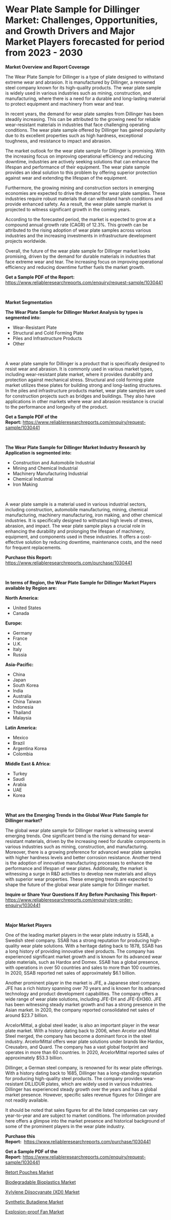 <p><h1>Wear Plate Sample for Dillinger Market: Challenges, Opportunities, and Growth Drivers and Major Market Players forecasted for period from 2023 - 2030</h1></p><p><strong>Market Overview and Report Coverage</strong></p>
<p><p>The Wear Plate Sample for Dillinger is a type of plate designed to withstand extreme wear and abrasion. It is manufactured by Dillinger, a renowned steel company known for its high-quality products. The wear plate sample is widely used in various industries such as mining, construction, and manufacturing, where there is a need for a durable and long-lasting material to protect equipment and machinery from wear and tear.</p><p>In recent years, the demand for wear plate samples from Dillinger has been steadily increasing. This can be attributed to the growing need for reliable wear-resistant materials in industries that face challenging operating conditions. The wear plate sample offered by Dillinger has gained popularity due to its excellent properties such as high hardness, exceptional toughness, and resistance to impact and abrasion.</p><p>The market outlook for the wear plate sample for Dillinger is promising. With the increasing focus on improving operational efficiency and reducing downtime, industries are actively seeking solutions that can enhance the lifespan and performance of their equipment. The wear plate sample provides an ideal solution to this problem by offering superior protection against wear and extending the lifespan of the equipment.</p><p>Furthermore, the growing mining and construction sectors in emerging economies are expected to drive the demand for wear plate samples. These industries require robust materials that can withstand harsh conditions and provide enhanced safety. As a result, the wear plate sample market is projected to witness significant growth in the coming years.</p><p>According to the forecasted period, the market is expected to grow at a compound annual growth rate (CAGR) of 12.3%. This growth can be attributed to the rising adoption of wear plate samples across various industries and the increasing investments in infrastructure development projects worldwide.</p><p>Overall, the future of the wear plate sample for Dillinger market looks promising, driven by the demand for durable materials in industries that face extreme wear and tear. The increasing focus on improving operational efficiency and reducing downtime further fuels the market growth.</p></p>
<p><strong>Get a Sample PDF of the Report:</strong> <a href="https://www.reliableresearchreports.com/enquiry/request-sample/1030441">https://www.reliableresearchreports.com/enquiry/request-sample/1030441</a></p>
<p>&nbsp;</p>
<p><strong>Market Segmentation</strong></p>
<p><strong>The Wear Plate Sample for Dillinger Market Analysis by types is segmented into:</strong></p>
<p><ul><li>Wear-Resistant Plate</li><li>Structural and Cold Forming Plate</li><li>Piles and Infrastructure Products</li><li>Other</li></ul></p>
<p>&nbsp;</p>
<p><p>A wear plate sample for Dillinger is a product that is specifically designed to resist wear and abrasion. It is commonly used in various market types, including wear-resistant plate market, where it provides durability and protection against mechanical stress. Structural and cold forming plate market utilizes these plates for building strong and long-lasting structures. In the piles and infrastructure products market, wear plate samples are used for construction projects such as bridges and buildings. They also have applications in other markets where wear and abrasion resistance is crucial to the performance and longevity of the product.</p></p>
<p><strong>Get a Sample PDF of the Report:</strong>&nbsp;<a href="https://www.reliableresearchreports.com/enquiry/request-sample/1030441">https://www.reliableresearchreports.com/enquiry/request-sample/1030441</a></p>
<p>&nbsp;</p>
<p><strong>The Wear Plate Sample for Dillinger Market Industry Research by Application is segmented into:</strong></p>
<p><ul><li>Construction and Automobile Industrial</li><li>Mining and Chemical Industrial</li><li>Machinery Manufacturing Industrial</li><li>Chemical Industrial</li><li>Iron Making</li></ul></p>
<p>&nbsp;</p>
<p><p>A wear plate sample is a material used in various industrial sectors, including construction, automobile manufacturing, mining, chemical manufacturing, machinery manufacturing, iron making, and other chemical industries. It is specifically designed to withstand high levels of stress, abrasion, and impact. The wear plate sample plays a crucial role in enhancing the durability and prolonging the lifespan of machinery, equipment, and components used in these industries. It offers a cost-effective solution by reducing downtime, maintenance costs, and the need for frequent replacements.</p></p>
<p><strong>Purchase this Report:</strong>&nbsp; <a href="https://www.reliableresearchreports.com/purchase/1030441">https://www.reliableresearchreports.com/purchase/1030441</a></p>
<p>&nbsp;</p>
<p><strong>In terms of Region, the Wear Plate Sample for Dillinger Market Players available by Region are:</strong></p>
<p>
    <p> <strong> North America: </strong>
        <ul>
            <li>United States</li>
            <li>Canada</li>
        </ul>
        </p> 
    <p> <strong> Europe: </strong>
        <ul>
            <li>Germany</li>
            <li>France</li>
            <li>U.K.</li>
            <li>Italy</li>
            <li>Russia</li>
        </ul>
        </p> 
    <p> <strong> Asia-Pacific: </strong>
        <ul>
            <li>China</li>
            <li>Japan</li>
            <li>South Korea</li>
            <li>India</li>
            <li>Australia</li>
            <li>China Taiwan</li>
            <li>Indonesia</li>
            <li>Thailand</li>
            <li>Malaysia</li>
        </ul>
        </p> 
    <p> <strong> Latin America: </strong>
        <ul>
            <li>Mexico</li>
            <li>Brazil</li>
            <li>Argentina Korea</li>
            <li>Colombia</li>
        </ul>
        </p> 
    <p> <strong> Middle East & Africa: </strong>
        <ul>
            <li>Turkey</li>
            <li>Saudi</li>
            <li>Arabia</li>
            <li>UAE</li>
            <li>Korea</li>
        </ul>
    </p>
    </p>
<p>&nbsp;</p>
<p><strong>What are the Emerging Trends in the Global Wear Plate Sample for Dillinger market?</strong></p>
<p><p>The global wear plate sample for Dillinger market is witnessing several emerging trends. One significant trend is the rising demand for wear-resistant materials, driven by the increasing need for durable components in various industries such as mining, construction, and manufacturing. Moreover, there is a growing preference for advanced wear plate samples with higher hardness levels and better corrosion resistance. Another trend is the adoption of innovative manufacturing processes to enhance the performance and lifespan of wear plates. Additionally, the market is witnessing a surge in R&D activities to develop new materials and alloys with superior wear properties. These emerging trends are expected to shape the future of the global wear plate sample for Dillinger market.</p></p>
<p><strong>Inquire or Share Your Questions If Any Before Purchasing This Report</strong>- <a href="https://www.reliableresearchreports.com/enquiry/pre-order-enquiry/1030441">https://www.reliableresearchreports.com/enquiry/pre-order-enquiry/1030441</a></p>
<p>&nbsp;</p>
<p><strong>Major Market Players</strong></p>
<p><p>One of the leading market players in the wear plate industry is SSAB, a Swedish steel company. SSAB has a strong reputation for producing high-quality wear plate solutions. With a heritage dating back to 1878, SSAB has a long history of providing innovative steel products. The company has experienced significant market growth and is known for its advanced wear plate materials, such as Hardox and Domex. SSAB has a global presence, with operations in over 50 countries and sales to more than 100 countries. In 2020, SSAB reported net sales of approximately $6.1 billion.</p><p>Another prominent player in the market is JFE, a Japanese steel company. JFE has a rich history spanning over 70 years and is known for its advanced technology and product development capabilities. The company offers a wide range of wear plate solutions, including JFE-EH and JFE-EH360. JFE has been witnessing steady market growth and has a strong presence in the Asian market. In 2020, the company reported consolidated net sales of around $23.7 billion.</p><p>ArcelorMittal, a global steel leader, is also an important player in the wear plate market. With a history dating back to 2006, when Arcelor and Mittal Steel merged, the company has become a dominant force in the steel industry. ArcelorMittal offers wear plate solutions under brands like Hardox, Creusabro, and Quard. The company has a vast global footprint and operates in more than 60 countries. In 2020, ArcelorMittal reported sales of approximately $53.3 billion.</p><p>Dillinger, a German steel company, is renowned for its wear plate offerings. With a history dating back to 1685, Dillinger has a long-standing reputation for producing high-quality steel products. The company provides wear-resistant DILLIDUR plates, which are widely used in various industries. Dillinger has experienced steady growth over the years and has a global market presence. However, specific sales revenue figures for Dillinger are not readily available.</p><p>It should be noted that sales figures for all the listed companies can vary year-to-year and are subject to market conditions. The information provided here offers a glimpse into the market presence and historical background of some of the prominent players in the wear plate industry.</p></p>
<p><strong>Purchase this Report:</strong>&nbsp;&nbsp;<a href="https://www.reliableresearchreports.com/purchase/1030441">https://www.reliableresearchreports.com/purchase/1030441</a></p>
<p></p>
<p><strong>Get a Sample PDF of the Report:</strong>&nbsp;<a href="https://www.reliableresearchreports.com/enquiry/request-sample/1030441">https://www.reliableresearchreports.com/enquiry/request-sample/1030441</a></p>
<p><p><a href="https://medium.com/@elsahermann/retort-pouches-market-size-growth-forecast-2023-2030-8844276fb3a1">Retort Pouches Market</a></p><p><a href="https://www.linkedin.com/pulse/decoding-biodegradable-bioplastics-market-deep-dive-latest-aex1e/">Biodegradable Bioplastics Market</a></p><p><a href="https://www.reportprime.com/xylylene-diisocyanate-xdi-r512">Xylylene Diisocyanate (XDI) Market</a></p><p><a href="https://github.com/RichRobinson5/Market-Research-Report-List-1/blob/main/synthetic-butadiene-market.md">Synthetic Butadiene Market</a></p><p><a href="https://issuu.com/reportprime-2/docs/explosion-proof-fan-market-size-2030.pptx?fr=xKAE9_zU1NQ">Explosion-proof Fan Market</a></p></p>